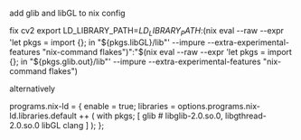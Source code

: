 
add glib and libGL to nix config

fix cv2
export LD_LIBRARY_PATH=$LD_LIBRARY_PATH:$(nix eval --raw --expr 'let pkgs = import <nixpkgs> {}; in "${pkgs.libGL}/lib"' --impure --extra-experimental-features "nix-command flakes")":"$(nix eval --raw --expr 'let pkgs = import <nixpkgs> {}; in "${pkgs.glib.out}/lib"' --impure --extra-experimental-features "nix-command flakes")

alternatively

programs.nix-ld = {
   enable = true;
   libraries = options.programs.nix-ld.libraries.default ++ (
     with pkgs; [
       glib # libglib-2.0.so.0, libgthread-2.0.so.0
       libGL
       clang
     ]
   );
};